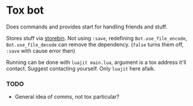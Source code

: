 # Tox bot

Does commands and provides start for handling friends and stuff.

Stores stuff via
[storebin](https://github.com/o-jasper/tox_comms/tree/master/storebin).
Not using `:save`, redefining `Bot.use_file_encode`, `Bot.use_file_decode`
can remove the dependency.
(`false` turns them off, `:save` with cause error then)

Running can be done with `luajit main.lua`, argument is a tox address it'll
contact. Suggest contacting yourself. Only `luajit` here afaik.

### TODO
* General idea of comms, not tox particular?
